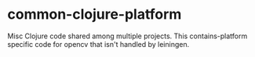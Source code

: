 # common-clojure-platform

Misc Clojure code shared among multiple projects. This
contains-platform specific code for opencv that isn't handled by
leiningen.
